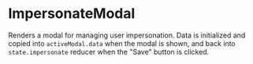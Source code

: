 # ImpersonateModal

Renders a modal for managing user impersonation. Data is initialized and copied into `activeModal.data` when the modal is shown, and back into `state.impersonate` reducer when the "Save" button is clicked.
